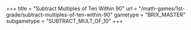 +++
title = "Subtract Multiples of Ten Within 90"
url = "/math-games/1st-grade/subtract-multiples-of-ten-within-90"
gametype = "BRIX_MASTER"
subgametype = "SUBTRACT_MULT_OF_10"
+++